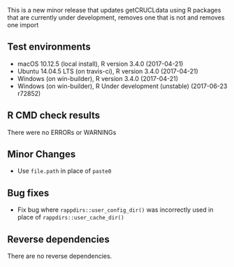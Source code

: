 
This is a new minor release that updates getCRUCLdata using R packages that are
currently under development, removes one that is not and removes one import

## Test environments  

- macOS 10.12.5 (local install), R version 3.4.0 (2017-04-21)
- Ubuntu 14.04.5 LTS (on travis-ci), R version 3.4.0 (2017-04-21)
- Windows (on win-builder), R version 3.4.0 (2017-04-21)
- Windows (on win-builder), R Under development (unstable) (2017-06-23 r72852)

## R CMD check results  

There were no ERRORs or WARNINGs  

## Minor Changes

- Use `file.path` in place of `paste0`

## Bug fixes

- Fix bug where `rappdirs::user_config_dir()` was incorrectly used in place of
`rappdirs::user_cache_dir()`

## Reverse dependencies

There are no reverse dependencies.

